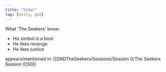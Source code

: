 ```yaml
---
title: "Vidar"
tag: [deity, god]
---
```


What 'The Seekers' know: 
- His simbol is a boot
- He likes revenge 
- He likes justice

appears/mentioned in: 
[[DNDTheSeekers/Sessions/Session 0/The Seekers Session 0|S0]]
